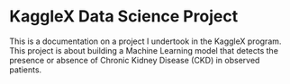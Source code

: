 # KaggleX Data Science Project


This is a documentation on a project I undertook in the KaggleX program. This project is about building a Machine Learning model that detects the presence or absence of Chronic Kidney Disease (CKD) in observed patients.
